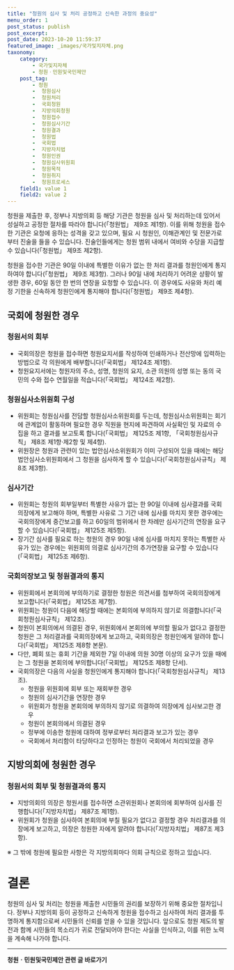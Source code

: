 ```yaml
---
title: "청원의 심사 및 처리 공정하고 신속한 과정의 중요성"
menu_order: 1
post_status: publish
post_excerpt: 
post_date: 2023-10-20 11:59:37
featured_image: _images/국가및지자체.png
taxonomy:
    category:
        - 국가및지자체
        - 청원ㆍ민원및국민제안
    post_tag:
        - 청원
        -  청원심사
        -  청원처리
        -  국회청원
        -  지방의회청원
        -  청원접수
        -  청원심사기간
        -  청원결과
        -  청원법
        -  국회법
        -  지방자치법
        -  청원인권
        -  청원심사위원회
        -  청원목적
        -  청원취지
        -  청원프로세스
    field1: value 1
    field2: value 2
---
```



청원을 제출한 후, 정부나 지방의회 등 해당 기관은 청원을 심사 및 처리하는데 있어서 성실하고 공정한 절차를 따라야 합니다(「청원법」 제9조 제1항). 이를 위해 청원을 접수한 기관은 요청에 응하는 성격을 갖고 있으며, 필요 시 청원인, 이해관계인 및 전문가로부터 진술을 들을 수 있습니다. 진술인들에게는 청원 범위 내에서 여비와 수당을 지급할 수 있습니다(「청원법」 제9조 제2항).

청원을 접수한 기관은 90일 이내에 특별한 이유가 없는 한 처리 결과를 청원인에게 통지하여야 합니다(「청원법」 제9조 제3항). 그러나 90일 내에 처리하기 어려운 상황이 발생한 경우, 60일 동안 한 번의 연장을 요청할 수 있습니다. 이 경우에도 사유와 처리 예정 기한을 신속하게 청원인에게 통지해야 합니다(「청원법」 제9조 제4항).

## 국회에 청원한 경우

### 청원서의 회부
- 국회의장은 청원을 접수하면 청원요지서를 작성하여 인쇄하거나 전산망에 입력하는 방법으로 각 의원에게 배부합니다(「국회법」 제124조 제1항).
- 청원요지서에는 청원자의 주소, 성명, 청원의 요지, 소관 의원의 성명 또는 동의 국민의 수와 접수 연월일을 적습니다(「국회법」 제124조 제2항).

### 청원심사소위원회 구성
- 위원회는 청원심사를 전담할 청원심사소위원회를 두는데, 청원심사소위원회는 회기에 관계없이 활동하며 필요한 경우 직원을 현지에 파견하여 사실확인 및 자료의 수집을 하고 결과를 보고토록 합니다(「국회법」 제125조 제1항, 「국회청원심사규칙」 제8조 제1항·제2항 및 제4항).
- 위원장은 청원과 관련이 있는 법안심사소위원회가 이미 구성되어 있을 때에는 해당 법안심사소위원회에서 그 청원을 심사하게 할 수 있습니다(「국회청원심사규칙」 제8조 제3항).

### 심사기간
- 위원회는 청원의 회부일부터 특별한 사유가 없는 한 90일 이내에 심사결과를 국회의장에게 보고해야 하며, 특별한 사유로 그 기간 내에 심사를 마치지 못한 경우에는 국회의장에게 중간보고를 하고 60일의 범위에서 한 차례만 심사기간의 연장을 요구할 수 있습니다(「국회법」 제125조 제5항).
- 장기간 심사를 필요로 하는 청원의 경우 90일 내에 심사를 마치지 못하는 특별한 사유가 있는 경우에는 위원회의 의결로 심사기간의 추가연장을 요구할 수 있습니다(「국회법」 제125조 제6항).

### 국회의장보고 및 청원결과의 통지
- 위원회에서 본회의에 부의하기로 결정한 청원은 의견서를 첨부하여 국회의장에게 보고합니다(「국회법」 제125조 제7항).
- 위원회는 청원이 다음에 해당할 때에는 본회의에 부의하지 않기로 의결합니다(「국회청원심사규칙」 제12조).
- 청원이 본회의에서 의결된 경우, 위원회에서 본회의에 부의할 필요가 없다고 결정한 청원은 그 처리결과를 국회의장에게 보고하고, 국회의장은 청원인에게 알려야 합니다(「국회법」 제125조 제8항 본문).
- 다만, 폐회 또는 휴회 기간을 제외한 7일 이내에 의원 30명 이상의 요구가 있을 때에는 그 청원을 본회의에 부의합니다(「국회법」 제125조 제8항 단서).
- 국회의장은 다음의 사실을 청원인에게 통지해야 합니다(「국회청원심사규칙」 제13조).
  - 청원을 위원회에 회부 또는 재회부한 경우
  - 청원의 심사기간을 연장한 경우
  - 위원회가 청원을 본회의에 부의하지 않기로 의결하여 의장에게 심사보고한 경우
  - 청원이 본회의에서 의결된 경우
  - 정부에 이송한 청원에 대하여 정부로부터 처리결과 보고가 있는 경우
  - 국회에서 처리함이 타당하다고 인정하는 청원이 국회에서 처리되었을 경우

## 지방의회에 청원한 경우

### 청원서의 회부 및 청원결과의 통지
- 지방의회의 의장은 청원서를 접수하면 소관위원회나 본회의에 회부하여 심사를 진행합니다(「지방자치법」 제87조 제1항).
- 위원회가 청원을 심사하여 본회의에 부칠 필요가 없다고 결정할 경우 처리결과를 의장에게 보고하고, 의장은 청원한 자에게 알려야 합니다(「지방자치법」 제87조 제3항).

※ 그 밖에 청원에 필요한 사항은 각 지방의회마다 의회 규칙으로 정하고 있습니다.

# 결론

청원의 심사 및 처리는 청원을 제출한 시민들의 권리를 보장하기 위해 중요한 절차입니다. 정부나 지방의회 등이 공정하고 신속하게 청원을 접수하고 심사하여 처리 결과를 투명하게 통지함으로써 시민들의 신뢰를 얻을 수 있을 것입니다. 앞으로도 청원 제도의 발전과 함께 시민들의 목소리가 귀로 전달되어야 한다는 사실을 인식하고, 이를 위한 노력을 계속해 나가야 합니다.










<!-- wp:separator -->
<hr class="wp-block-separator has-alpha-channel-opacity"/>
<!-- /wp:separator -->

<!-- wp:group {"backgroundColor":"base","layout":{"type":"constrained"}} -->
<div class="wp-block-group has-base-background-color has-background"><!-- wp:paragraph {"align":"center","fontSize":"large"} -->
<p class="has-text-align-center has-large-font-size"><strong>청원ㆍ민원및국민제안 관련 글 바로가기</strong></p>
<!-- /wp:paragraph -->


<!-- wp:latest-posts
{"categories":[{"id":7340,"count":19,"description":"","link":"https://uknowlaw.com/category/%ec%b2%ad%ec%9b%90%e3%86%8d%eb%af%bc%ec%9b%90%eb%b0%8f%ea%b5%ad%eb%af%bc%ec%a0%9c%ec%95%88/","name":"청원ㆍ민원및국민제안","slug":"청원ㆍ민원및국민제안","taxonomy":"category","parent":0,"meta":[],"_links":{"self":[{"href":"https://uknowlaw.com/wp-json/wp/v2/categories/7340"}],"collection":[{"href":"https://uknowlaw.com/wp-json/wp/v2/categories"}],"about":[{"href":"https://uknowlaw.com/wp-json/wp/v2/taxonomies/category"}],"wp:post_type":[{"href":"https://uknowlaw.com/wp-json/wp/v2/posts?categories=7340"}],"curies":[{"name":"wp","href":"https://api.w.org/{rel}","templated":true}]}}],"postsToShow":100,"excerptLength":28,"postLayout":"grid","columns":2,"featuredImageAlign":"left","featuredImageSizeSlug":"large","fontSize":"medium"} /--></div>
<!-- /wp:group -->